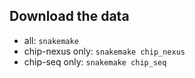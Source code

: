 ## Download the data

- all: `snakemake`
- chip-nexus only: `snakemake chip_nexus`
- chip-seq only: `snakemake chip_seq`